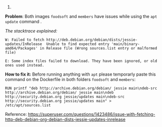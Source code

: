 1.
**Problem**: Both images `foodsoft` and `members` have issues while using the `apt update` command .

_The stacktrace explained:_
```
W: Failed to fetch http://deb.debian.org/debian/dists/jessie-updates/InRelease  Unable to find expected entry 'main/binary-amd64/Packages' in Release file (Wrong sources.list entry or malformed file)

E: Some index files failed to download. They have been ignored, or old ones used instead.
```
**How to fix it:**
Before running anything with `apt` please temporarly paste this command on the Dockerfile in both folders `foodsoft` and `members`:

```
RUN printf "deb http://archive.debian.org/debian/ jessie main\ndeb-src http://archive.debian.org/debian/ jessie main\ndeb http://security.debian.org jessie/updates main\ndeb-src http://security.debian.org jessie/updates main" > /etc/apt/sources.list
````

Reference: https://superuser.com/questions/1423486/issue-with-fetching-http-deb-debian-org-debian-dists-jessie-updates-inrelease
